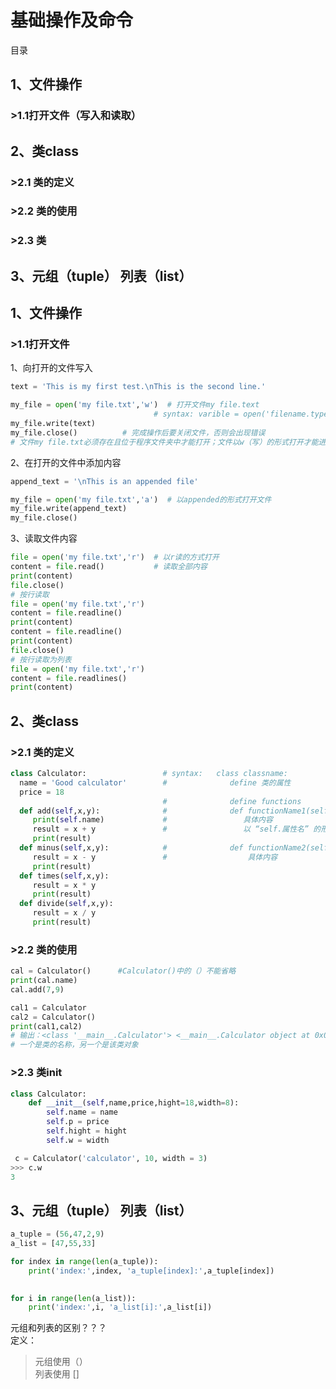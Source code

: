 # 基础操作及命令

目录
## 1、文件操作
### >1.1打开文件（写入和读取）
## 2、类class
### >2.1 类的定义
### >2.2 类的使用
### >2.3 类
## 3、元组（tuple） 列表（list）

## 1、文件操作
### >1.1打开文件
1、向打开的文件写入
```python
text = 'This is my first test.\nThis is the second line.'

my_file = open('my file.txt','w')  # 打开文件my file.text
                                # syntax: varible = open('filename.type','打开形式w/r等')
my_file.write(text)          
my_file.close()          # 完成操作后要关闭文件，否则会出现错误
# 文件my file.txt必须存在且位于程序文件夹中才能打开；文件以w（写）的形式打开才能进行写操作
```
2、在打开的文件中添加内容
```python
append_text = '\nThis is an appended file'

my_file = open('my file.txt','a')  # 以appended的形式打开文件
my_file.write(append_text)
my_file.close()
```
3、读取文件内容
```python
file = open('my file.txt','r')  # 以r读的方式打开
content = file.read()           # 读取全部内容
print(content)
file.close()
# 按行读取
file = open('my file.txt','r')
content = file.readline()
print(content)
content = file.readline()
print(content)
file.close()
# 按行读取为列表
file = open('my file.txt','r')
content = file.readlines()
print(content)
```

## 2、类class
### >2.1 类的定义
```python
class Calculator:                 # syntax:   class classname:
  name = 'Good calculator'        #              define 类的属性
  price = 18
                                  #              define functions
  def add(self,x,y):              #              def functionName1(self,parameter1,……，parameterN):
     print(self.name)             #                 具体内容
     result = x + y               #                 以 “self.属性名” 的形式在函数内部调用定义的属性
     print(result)  
  def minus(self,x,y):            #              def functionName2(self,parameter1,……，parameterN):
     result = x - y               #                  具体内容
     print(result)
  def times(self,x,y):
     result = x * y
     print(result)
  def divide(self,x,y):
     result = x / y
     print(result)
```
### >2.2 类的使用
```python
cal = Calculator()      #Calculator()中的（）不能省略
print(cal.name)
cal.add(7,9)
```
```python
cal1 = Calculator
cal2 = Calculator()
print(cal1,cal2)
# 输出：<class '__main__.Calculator'> <__main__.Calculator object at 0x00000265B798FD88>
# 一个是类的名称，另一个是该类对象
```
### >2.3 类init
```python
class Calculator:                    
    def __init__(self,name,price,hight=18,width=8):
        self.name = name
        self.p = price
        self.hight = hight
        self.w = width  
```
```python
 c = Calculator('calculator', 10, width = 3)
>>> c.w
3
```
## 3、元组（tuple） 列表（list）
```python
a_tuple = (56,47,2,9)
a_list = [47,55,33]

for index in range(len(a_tuple)):
    print('index:',index, 'a_tuple[index]:',a_tuple[index])

    
for i in range(len(a_list)):
    print('index:',i, 'a_list[i]:',a_list[i])
```

元组和列表的区别？？？  
定义：
>元组使用（）  
>列表使用 []

